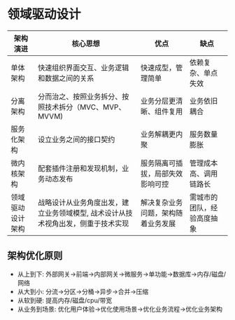 # 领域驱动设计

| 架构演进         | 核心思想                                                                         | 优点                               | 缺点                       |
| ---------------- | -------------------------------------------------------------------------------- | ---------------------------------- | -------------------------- |
| 单体架构         | 快速组织界面交互、业务逻辑和数据之间的关系                                       | 快速成型，管理简单                 | 依赖复杂、单点失效         |
| 分离架构         | 分而治之、按照业务拆分、按照技术拆分（MVC、MVP、MVVM)                            | 业务分层更清晰、组件复用           | 业务依旧耦合               |
| 服务化架构       | 设立业务之间的接口契约                                                           | 业务解耦更内聚                     | 服务数量膨胀               |
| 微内核架构       | 配套插件注册和发现机制，业务动态发布                                             | 服务隔离可插拔，局部失效影响可控   | 管理成本高、调用链路长     |
| 领域驱动设计架构 | 战略设计从业务角度出发，建立业务领域模型, 战术设计从技术视角出发，侧重于技术实现 | 解决复杂业务问题，架构随着业务发展 | 需城市的团队，经验高度抽象 |

## 架构优化原则

- 从上到下: 外部网关->前端->内部网关->微服务->单功能->数据库->内存/磁盘/网络
- 从大到小: 分流->分区->分桶->异步->合并->压缩
- 从软到硬: 提高内存/磁盘/cpu/带宽
- 从业务到场景: 优化用户体验->优化使用场景->优化业务流程->优化业务架构
